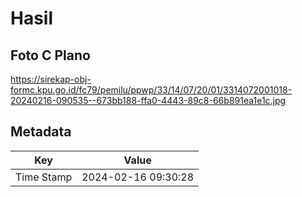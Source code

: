 # Hasil

## Foto C Plano

https://sirekap-obj-formc.kpu.go.id/fc79/pemilu/ppwp/33/14/07/20/01/3314072001018-20240216-090535--673bb188-ffa0-4443-89c8-66b891ea1e1c.jpg


## Metadata

| Key        | Value               |
| ---------- | ------------------- |
| Time Stamp | 2024-02-16 09:30:28 |



